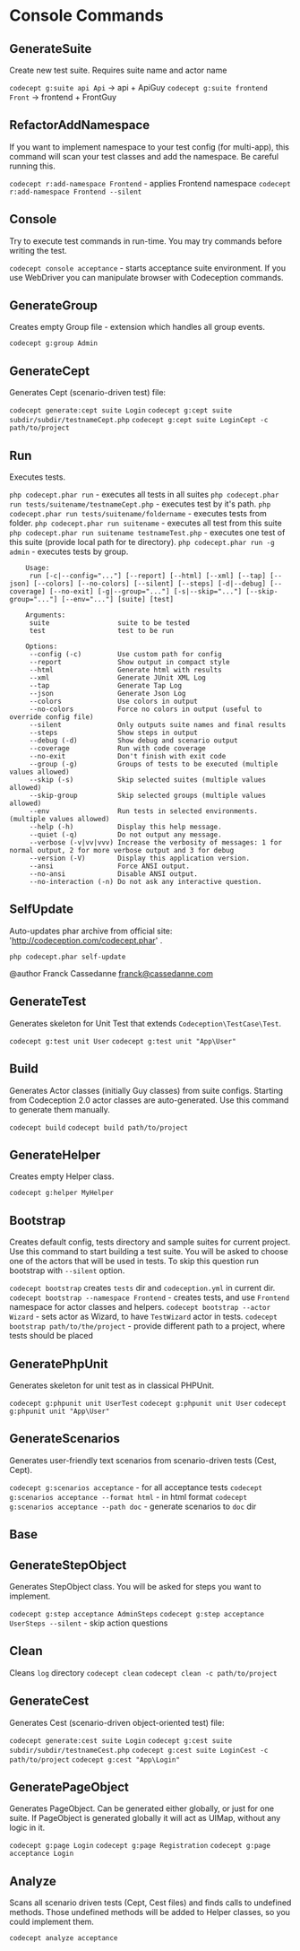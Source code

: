 # Console Commands

## GenerateSuite

Create new test suite. Requires suite name and actor name

`codecept g:suite api Api` -> api + ApiGuy
`codecept g:suite frontend Front` -> frontend + FrontGuy


## RefactorAddNamespace

If you want to implement namespace to your test config (for multi-app), this command will scan your test classes and add the namespace.
Be careful running this.

`codecept r:add-namespace Frontend` - applies Frontend namespace
`codecept r:add-namespace Frontend --silent`



## Console

Try to execute test commands in run-time. You may try commands before writing the test.

`codecept console acceptance` - starts acceptance suite environment. If you use WebDriver you can manipulate browser with Codeception commands.

## GenerateGroup

Creates empty Group file - extension which handles all group events.

`codecept g:group Admin`

## GenerateCept

Generates Cept (scenario-driven test) file:

`codecept generate:cept suite Login`
`codecept g:cept suite subdir/subdir/testnameCept.php`
`codecept g:cept suite LoginCept -c path/to/project`


## Run

Executes tests.

`php codecept.phar run` - executes all tests in all suites
`php codecept.phar run tests/suitename/testnameCept.php` - executes test by it's path.
`php codecept.phar run tests/suitename/foldername` - executes tests from folder.
`php codecept.phar run suitename` - executes all test from this suite
`php codecept.phar run suitename testnameTest.php` - executes one test of this suite (provide local path for
te directory).
`php codecept.phar run -g admin` - executes tests by group.

```
	Usage:
	 run [-c|--config="..."] [--report] [--html] [--xml] [--tap] [--json] [--colors] [--no-colors] [--silent] [--steps] [-d|--debug] [--coverage] [--no-exit] [-g|--group="..."] [-s|--skip="..."] [--skip-group="..."] [--env="..."] [suite] [test]

	Arguments:
	 suite                 suite to be tested
	 test                  test to be run

	Options:
	 --config (-c)         Use custom path for config
	 --report              Show output in compact style
	 --html                Generate html with results
	 --xml                 Generate JUnit XML Log
	 --tap                 Generate Tap Log
	 --json                Generate Json Log
	 --colors              Use colors in output
	 --no-colors           Force no colors in output (useful to override config file)
	 --silent              Only outputs suite names and final results
	 --steps               Show steps in output
	 --debug (-d)          Show debug and scenario output
	 --coverage            Run with code coverage
	 --no-exit             Don't finish with exit code
	 --group (-g)          Groups of tests to be executed (multiple values allowed)
	 --skip (-s)           Skip selected suites (multiple values allowed)
	 --skip-group          Skip selected groups (multiple values allowed)
	 --env                 Run tests in selected environments. (multiple values allowed)
	 --help (-h)           Display this help message.
	 --quiet (-q)          Do not output any message.
	 --verbose (-v|vv|vvv) Increase the verbosity of messages: 1 for normal output, 2 for more verbose output and 3 for debug
	 --version (-V)        Display this application version.
	 --ansi                Force ANSI output.
	 --no-ansi             Disable ANSI output.
	 --no-interaction (-n) Do not ask any interactive question.
```


## SelfUpdate

Auto-updates phar archive from official site: 'http://codeception.com/codecept.phar' .

`php codecept.phar self-update`

@author Franck Cassedanne <franck@cassedanne.com>

## GenerateTest

Generates skeleton for Unit Test that extends `Codeception\TestCase\Test`.

`codecept g:test unit User`
`codecept g:test unit "App\User"`

## Build

Generates Actor classes (initially Guy classes) from suite configs.
Starting from Codeception 2.0 actor classes are auto-generated. Use this command to generate them manually.

`codecept build`
`codecept build path/to/project`


## GenerateHelper

Creates empty Helper class.

`codecept g:helper MyHelper`


## Bootstrap

Creates default config, tests directory and sample suites for current project. Use this command to start building a test suite.
You will be asked to choose one of the actors that will be used in tests. To skip this question run bootstrap with `--silent` option.

`codecept bootstrap` creates `tests` dir and `codeception.yml` in current dir.
`codecept bootstrap --namespace Frontend` - creates tests, and use `Frontend` namespace for actor classes and helpers.
`codecept bootstrap --actor Wizard` - sets actor as Wizard, to have `TestWizard` actor in tests.
`codecept bootstrap path/to/the/project` - provide different path to a project, where tests should be placed


## GeneratePhpUnit

Generates skeleton for unit test as in classical PHPUnit.

`codecept g:phpunit unit UserTest`
`codecept g:phpunit unit User`
`codecept g:phpunit unit "App\User"`


## GenerateScenarios

Generates user-friendly text scenarios from scenario-driven tests (Cest, Cept).

`codecept g:scenarios acceptance` - for all acceptance tests
`codecept g:scenarios acceptance --format html` - in html format
`codecept g:scenarios acceptance --path doc` - generate scenarios to `doc` dir


## Base

## GenerateStepObject

Generates StepObject class. You will be asked for steps you want to implement.

`codecept g:step acceptance AdminSteps`
`codecept g:step acceptance UserSteps --silent` - skip action questions


## Clean

Cleans `log` directory
`codecept clean`
`codecept clean -c path/to/project`


## GenerateCest

Generates Cest (scenario-driven object-oriented test) file:

`codecept generate:cest suite Login`
`codecept g:cest suite subdir/subdir/testnameCest.php`
`codecept g:cest suite LoginCest -c path/to/project`
`codecept g:cest "App\Login"`


## GeneratePageObject

Generates PageObject. Can be generated either globally, or just for one suite.
If PageObject is generated globally it will act as UIMap, without any logic in it.

`codecept g:page Login`
`codecept g:page Registration`
`codecept g:page acceptance Login`

## Analyze

Scans all scenario driven tests (Cept, Cest files) and finds calls to undefined methods.
Those undefined methods will be added to Helper classes, so you could implement them.

`codecept analyze acceptance`

